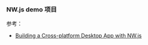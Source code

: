 ### NW.js demo 项目

参考：
- [Building a Cross-platform Desktop App with NW.js](https://www.sitepoint.com/cross-platform-desktop-app-nw-js/)
